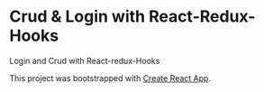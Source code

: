 # Crud & Login with React-Redux-Hooks

Login and Crud with React-redux-Hooks

This project was bootstrapped with [Create React App](https://github.com/facebook/create-react-app).
